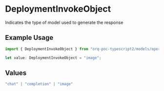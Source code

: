 # DeploymentInvokeObject

Indicates the type of model used to generate the response

## Example Usage

```typescript
import { DeploymentInvokeObject } from "orq-poc-typescript2/models/operations";

let value: DeploymentInvokeObject = "image";
```

## Values

```typescript
"chat" | "completion" | "image"
```